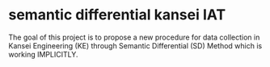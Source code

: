 # semantic differential kansei IAT

The goal of this project is to propose a new procedure for data collection in Kansei Engineering (KE) through Semantic Differential (SD) Method which is working IMPLICITLY. 
